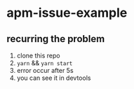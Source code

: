 # apm-issue-example

## recurring the problem

1. clone this repo
2. `yarn` && `yarn start`
3. error occur after 5s
4. you can see it in devtools
